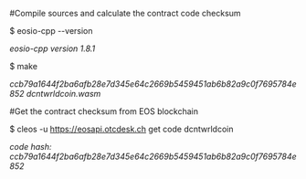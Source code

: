 #Compile sources and calculate the contract code checksum

$ eosio-cpp --version

  *eosio-cpp version 1.8.1*

$ make

  *ccb79a1644f2ba6afb28e7d345e64c2669b5459451ab6b82a9c0f7695784e852  dcntwrldcoin.wasm*


#Get the contract checksum from EOS blockchain

$ cleos -u https://eosapi.otcdesk.ch get code dcntwrldcoin

  *code hash: ccb79a1644f2ba6afb28e7d345e64c2669b5459451ab6b82a9c0f7695784e852*
